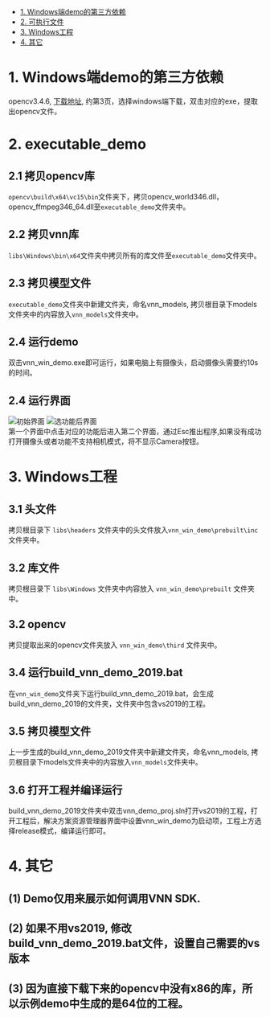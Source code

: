 - [1. Windows端demo的第三方依赖](#1-Windows端demo的第三方依赖)
- [2. 可执行文件](#2-executable_demo)
- [3. Windows工程](#3-Windows工程)
- [4. 其它](#4-其它)
# 1. Windows端demo的第三方依赖
opencv3.4.6,  [下载地址](https://opencv.org/releases/), 约第3页，选择windows端下载，双击对应的exe，提取出opencv文件。
# 2. executable_demo
## 2.1 拷贝opencv库
```opencv\build\x64\vc15\bin```文件夹下，拷贝opencv_world346.dll，opencv_ffmpeg346_64.dll至```executable_demo```文件夹中。
## 2.2 拷贝vnn库
```libs\Windows\bin\x64```文件夹中拷贝所有的库文件至```executable_demo```文件夹中。
## 2.3 拷贝模型文件
```executable_demo```文件夹中新建文件夹，命名vnn_models, 拷贝根目录下models文件夹中的内容放入```vnn_models```文件夹中。
## 2.4 运行demo
双击vnn_win_demo.exe即可运行，如果电脑上有摄像头，启动摄像头需要约10s的时间。
## 2.4 运行界面
![初始界面](./../../doc/resource/windows/win_demo1.png) ![选功能后界面](./../../doc/resource/windows/win_demo2.png)  
第一个界面中点击对应的功能后进入第二个界面，通过Esc推出程序,如果没有成功打开摄像头或者功能不支持相机模式，将不显示Camera按钮。
# 3. Windows工程
## 3.1 头文件
拷贝根目录下 ```libs\headers``` 文件夹中的头文件放入```vnn_win_demo\prebuilt\inc``` 文件夹中。
## 3.2 库文件
拷贝根目录下 ```libs\Windows``` 文件夹中内容放入 ```vnn_win_demo\prebuilt``` 文件夹中。
## 3.2 opencv
拷贝提取出来的opencv文件夹放入 ```vnn_win_demo\third``` 文件夹中。
## 3.4 运行build_vnn_demo_2019.bat
在```vnn_win_demo```文件夹下运行build_vnn_demo_2019.bat，会生成build_vnn_demo_2019的文件夹，文件夹中包含vs2019的工程。
## 3.5 拷贝模型文件
上一步生成的build_vnn_demo_2019文件夹中新建文件夹，命名vnn_models, 拷贝根目录下models文件夹中的内容放入```vnn_models```文件夹中。
## 3.6 打开工程并编译运行
build_vnn_demo_2019文件夹中双击vnn_demo_proj.sln打开vs2019的工程，打开工程后，解决方案资源管理器界面中设置vnn_win_demo为启动项，工程上方选择release模式，编译运行即可。

# 4. 其它
## (1) Demo仅用来展示如何调用VNN SDK.
## (2) 如果不用vs2019, 修改build_vnn_demo_2019.bat文件，设置自己需要的vs版本
## (3) 因为直接下载下来的opencv中没有x86的库，所以示例demo中生成的是64位的工程。

